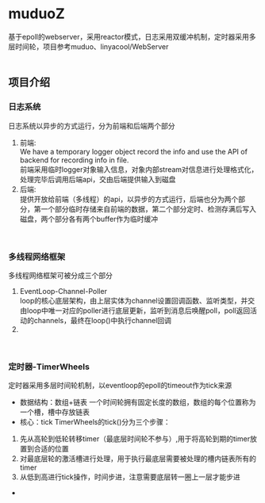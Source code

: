 # muduoZ  
基于epoll的webserver，采用reactor模式，日志采用双缓冲机制，定时器采用多层时间轮，项目参考muduo、linyacool/WebServer  
<br />

## 项目介绍  
### 日志系统  
日志系统以异步的方式运行，分为前端和后端两个部分  
1. 前端:  
We have a temporary logger object record the info and use the API of backend for recording info in file.  
前端采用临时logger对象输入信息，对象内部stream对信息进行处理格式化，处理完毕后调用后端api，交由后端提供输入到磁盘  
2. 后端:   
提供开放给前端（多线程）的api，以异步的方式运行，后端也分为两个部分，第一个部分临时存储来自前端的数据，第二个部分定时、检测存满后写入磁盘，两个部分各有两个buffer作为临时缓冲  
<br />

### 多线程网络框架  
多线程网络框架可被分成三个部分  
1. EventLoop-Channel-Poller  
loop的核心底层架构，由上层实体为channel设置回调函数、监听类型，并交由loop中唯一对应的poller进行底层更新，监听到消息后唤醒poll，poll返回活动的channels，最终在loop()中执行channel回调
2. 
<br />

### 定时器-TimerWheels
定时器采用多层时间轮机制，以eventloop的epoll的timeout作为tick来源  
- 数据结构：数组+链表
一个时间轮拥有固定长度的数组，数组的每个位置称为一个槽，槽中存放链表
- 核心：tick
TimerWheels的tick()分为三个步骤：
1. 先从高轮到低轮转移timer（最底层时间轮不参与）,用于将高轮到期的timer放置到合适的位置
2. 对最底层轮的激活槽进行处理，用于执行最底层需要被处理的槽内链表所有的timer
3. 从低到高进行tick操作，时间步进，注意需要底层转一圈上一层才能步进
- 

